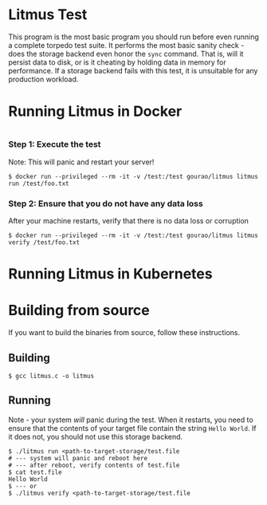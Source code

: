 # Litmus Test

This program is the most basic program you should run before even running a complete torpedo test suite.  It performs the most basic sanity check - does the storage backend even honor the `sync` command.  That is, will it persist data to disk, or is it cheating by holding data in memory for performance.  If a storage backend fails with this test, it is unsuitable for any production workload. 

# Running Litmus in Docker
#
### Step 1: Execute the test

Note: This will panic and restart your server!

```
$ docker run --privileged --rm -it -v /test:/test gourao/litmus litmus run /test/foo.txt
```

### Step 2: Ensure that you do not have any data loss
After your machine restarts, verify that there is no data loss or corruption

```
$ docker run --privileged --rm -it -v /test:/test gourao/litmus litmus verify /test/foo.txt
```

# Running Litmus in Kubernetes

# Building from source
If you want to build the binaries from source, follow these instructions.

## Building
```
$ gcc litmus.c -o litmus
```

## Running
Note - your system *will* panic during the test.  When it restarts, you need to ensure that the contents of your target file contain the string `Hello World`.  If it does not, you should not use this storage backend.


```
$ ./litmus run <path-to-target-storage/test.file
# --- system will panic and reboot here
# --- after reboot, verify contents of test.file
$ cat test.file
Hello World
$ --- or
$ ./litmus verify <path-to-target-storage/test.file
```
